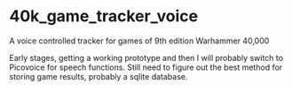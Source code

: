 # 40k_game_tracker_voice
A voice controlled tracker for games of 9th edition Warhammer 40,000


Early stages, getting a working prototype and then I will probably switch to Picovoice for speech functions.
Still need to figure out the best method for storing game results, probably a sqlite database.
